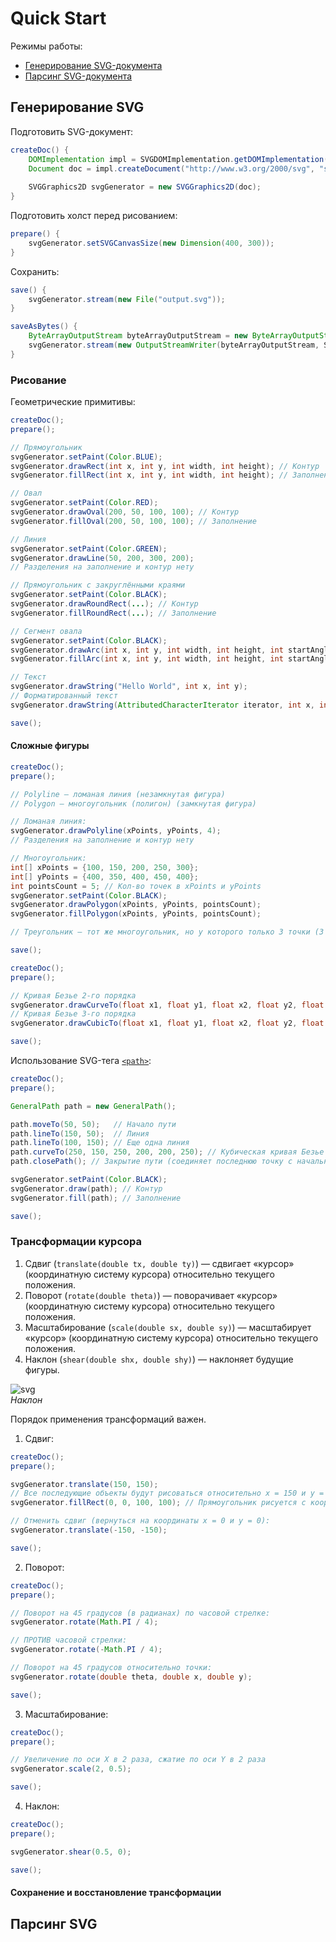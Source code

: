 # Quick Start

Режимы работы:
* [Генерирование SVG-документа](#Генерирование-SVG)
* [Парсинг SVG-документа](#Парсинг-SVG)

## Генерирование SVG

Подготовить SVG-документ:
```java
createDoc() {
    DOMImplementation impl = SVGDOMImplementation.getDOMImplementation();
    Document doc = impl.createDocument("http://www.w3.org/2000/svg", "svg", null);
    
    SVGGraphics2D svgGenerator = new SVGGraphics2D(doc);
}
```

Подготовить холст перед рисованием:
```java
prepare() {
    svgGenerator.setSVGCanvasSize(new Dimension(400, 300));
}
```

Сохранить:
```java
save() {
    svgGenerator.stream(new File("output.svg"));
}

saveAsBytes() {
    ByteArrayOutputStream byteArrayOutputStream = new ByteArrayOutputStream();
    svgGenerator.stream(new OutputStreamWriter(byteArrayOutputStream, StandardCharsets.UTF_8));
}
```

### Рисование

Геометрические примитивы:
```java
createDoc();
prepare();

// Прямоугольник
svgGenerator.setPaint(Color.BLUE);
svgGenerator.drawRect(int x, int y, int width, int height); // Контур
svgGenerator.fillRect(int x, int y, int width, int height); // Заполнение

// Овал
svgGenerator.setPaint(Color.RED);
svgGenerator.drawOval(200, 50, 100, 100); // Контур
svgGenerator.fillOval(200, 50, 100, 100); // Заполнение

// Линия
svgGenerator.setPaint(Color.GREEN);
svgGenerator.drawLine(50, 200, 300, 200);
// Разделения на заполнение и контур нету

// Прямоугольник с закруглёнными краями
svgGenerator.setPaint(Color.BLACK);
svgGenerator.drawRoundRect(...); // Контур
svgGenerator.fillRoundRect(...); // Заполнение

// Сегмент овала
svgGenerator.setPaint(Color.BLACK);
svgGenerator.drawArc(int x, int y, int width, int height, int startAngle, int arcAngle); // Контур
svgGenerator.fillArc(int x, int y, int width, int height, int startAngle, int arcAngle); // Заполнение

// Текст
svgGenerator.drawString("Hello World", int x, int y);
// Форматированный текст
svgGenerator.drawString(AttributedCharacterIterator iterator, int x, int y);

save();
```

#### Сложные фигуры

```java
createDoc();
prepare();

// Polyline — ломаная линия (незамкнутая фигура)
// Polygon — многоугольник (полигон) (замкнутая фигура)

// Ломаная линия:
svgGenerator.drawPolyline(xPoints, yPoints, 4);
// Разделения на заполнение и контур нету

// Многоугольник:
int[] xPoints = {100, 150, 200, 250, 300};
int[] yPoints = {400, 350, 400, 450, 400};
int pointsCount = 5; // Кол-во точек в xPoints и yPoints
svgGenerator.setPaint(Color.BLACK);
svgGenerator.drawPolygon(xPoints, yPoints, pointsCount);
svgGenerator.fillPolygon(xPoints, yPoints, pointsCount);

// Треугольник — тот же многоугольник, но у которого только 3 точки (3 в xPoints и 3 в yPoints).

save();
```

```java
createDoc();
prepare();

// Кривая Безье 2-го порядка
svgGenerator.drawCurveTo(float x1, float y1, float x2, float y2, float x3, float y3);
// Кривая Безье 3-го порядка
svgGenerator.drawCubicTo(float x1, float y1, float x2, float y2, float x3, float y3);

save();
```

Использование SVG-тега
[`<path>`](https://developer.mozilla.org/en-US/docs/Web/SVG/Tutorials/SVG_from_scratch/Paths):
```java
createDoc();
prepare();

GeneralPath path = new GeneralPath();

path.moveTo(50, 50);   // Начало пути
path.lineTo(150, 50);  // Линия
path.lineTo(100, 150); // Еще одна линия
path.curveTo(250, 150, 250, 200, 200, 250); // Кубическая кривая Безье
path.closePath(); // Закрытие пути (соединяет последнюю точку с начальной)

svgGenerator.setPaint(Color.BLACK);
svgGenerator.draw(path); // Контур
svgGenerator.fill(path); // Заполнение

save();
```

### Трансформации курсора

1. Сдвиг (`translate(double tx, double ty)`) — сдвигает «курсор» (координатную систему курсора) относительно текущего положения.
2. Поворот (`rotate(double theta)`) — поворачивает «курсор» (координатную систему курсора) относительно текущего положения.
3. Масштабирование (`scale(double sx, double sy)`) — масштабирует «курсор» (координатную систему курсора) относительно текущего положения.
4. Наклон (`shear(double shx, double shy)`) — наклоняет будущие фигуры.

![svg](https://upload.wikimedia.org/wikipedia/en/2/2a/Simple_shear.PNG)  
*Наклон*

Порядок применения трансформаций важен.

1. Сдвиг:
```java
createDoc();
prepare();

svgGenerator.translate(150, 150);
// Все последующие объекты будут рисоваться относительно x = 150 и y = 150
svgGenerator.fillRect(0, 0, 100, 100); // Прямоугольник рисуется с координаты x50 y50

// Отменить сдвиг (вернуться на координаты x = 0 и y = 0):
svgGenerator.translate(-150, -150);

save();
```

2. Поворот:
```java
createDoc();
prepare();

// Поворот на 45 градусов (в радианах) по часовой стрелке:
svgGenerator.rotate(Math.PI / 4);

// ПРОТИВ часовой стрелки:
svgGenerator.rotate(-Math.PI / 4);

// Поворот на 45 градусов относительно точки:
svgGenerator.rotate(double theta, double x, double y);

save();
```

3. Масштабирование:
```java
createDoc();
prepare();

// Увеличение по оси X в 2 раза, сжатие по оси Y в 2 раза
svgGenerator.scale(2, 0.5);

save();
```

4. Наклон:
```java
createDoc();
prepare();

svgGenerator.shear(0.5, 0);

save();
```

#### Сохранение и восстановление трансформации

## Парсинг SVG
